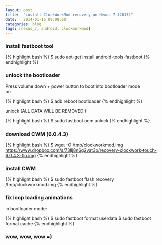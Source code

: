 ```yaml
---
layout: post
title:  "install ClockWorkMod recovery on Nexus 7 (2013)"
date:   2014-01-16 09:08:00
categories: blog
tags: [nexus_7, android, clockworkmod]
---
```


### install fastboot tool

{% highlight bash %}
$ sudo apt-get install android-tools-fastboot
{% endhighlight %}

### unlock the bootloader

Press volume down + power button to boot into bootloader mode  
or:

{% highlight bash %}
$ adb reboot bootloader
{% endhighlight %}

unlock (ALL DATA WILL BE REMOVED!):

{% highlight bash %}
$ sudo fastboot oem unlock
{% endhighlight %}

### download CWM (6.0.4.3)

{% highlight bash %}
$ wget -O /tmp/clockworkmod.img https://www.dropbox.com/s/73llj8n6g2vat3o/recovery-clockwork-touch-6.0.4.3-flo.img
{% endhighlight %}

### install CWM

{% highlight bash %}
$ sudo fastboot flash recovery /tmp/clockworkmod.img
{% endhighlight %}

### fix loop loading animations

in bootloader mode:

{% highlight bash %}
$ sudo fastboot format userdata
$ sudo fastboot format cache
{% endhighlight %}

### wow, wow, wow =)
